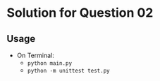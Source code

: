 # Solution for Question 02

## Usage
- On Terminal:
  - `python main.py`
  - `python -m unittest test.py`